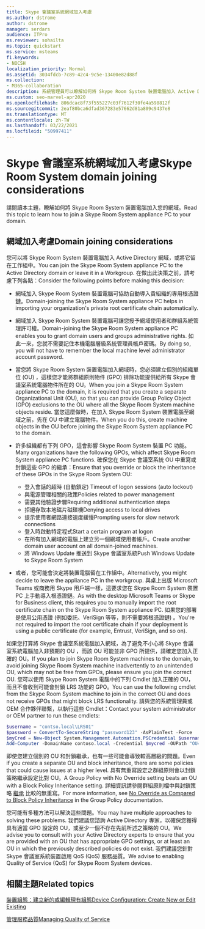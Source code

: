 ```yaml
---
title: Skype 會議室系統網域加入考慮
ms.author: dstrome
author: dstrome
manager: serdars
audience: ITPro
ms.reviewer: sohailta
ms.topic: quickstart
ms.service: msteams
f1.keywords:
- NOCSH
localization_priority: Normal
ms.assetid: 3034fdcb-7c89-42c4-9c5e-13400e82d88f
ms.collection:
- M365-collaboration
description: 系統管理員可以瞭解如何將 Skype Room System 裝置電腦加入 Active Directory 網域，以及這麼做的考慮。
ms.custom: seo-marvel-apr2020
ms.openlocfilehash: 806dcac8f73f555227c03f7612f30fe4a598812f
ms.sourcegitcommit: 2eaf80bca6dfad367283e57662d81a809c9437e8
ms.translationtype: MT
ms.contentlocale: zh-TW
ms.lasthandoff: 03/22/2021
ms.locfileid: "50997411"
---
```

<!-- This asset missed in the rebrand, and honestly not sure if it's worth keeping.   -->

# <a name="skype-room-system-domain-joining-considerations"></a><span data-ttu-id="158b8-103">Skype 會議室系統網域加入考慮</span><span class="sxs-lookup"><span data-stu-id="158b8-103">Skype Room System domain joining considerations</span></span>
 
<span data-ttu-id="158b8-104">請閱讀本主題，瞭解如何將 Skype Room System 裝置電腦加入您的網域。</span><span class="sxs-lookup"><span data-stu-id="158b8-104">Read this topic to learn how to join a Skype Room System appliance PC to your domain.</span></span>
  
## <a name="domain-joining-considerations"></a><span data-ttu-id="158b8-105">網域加入考慮</span><span class="sxs-lookup"><span data-stu-id="158b8-105">Domain joining considerations</span></span>

<span data-ttu-id="158b8-106">您可以將 Skype Room System 裝置電腦加入 Active Directory 網域，或將它留在工作組中。</span><span class="sxs-lookup"><span data-stu-id="158b8-106">You can join the Skype Room System appliance PC to the Active Directory domain or leave it in a Workgroup.</span></span> <span data-ttu-id="158b8-107">在做出此決策之前，請考慮下列各點：</span><span class="sxs-lookup"><span data-stu-id="158b8-107">Consider the following points before making this decision:</span></span>
  
- <span data-ttu-id="158b8-108">網域加入 Skype Room System 裝置電腦可協助自動導入貴組織的專用根憑證鏈。</span><span class="sxs-lookup"><span data-stu-id="158b8-108">Domain-joining the Skype Room System appliance PC helps in importing your organization's private root certificate chain automatically.</span></span>
- <span data-ttu-id="158b8-109">網域加入 Skype Room System 裝置電腦可讓您授予網域使用者和群組系統管理許可權。</span><span class="sxs-lookup"><span data-stu-id="158b8-109">Domain-joining the Skype Room System appliance PC enables you to grant domain users and groups administrative rights.</span></span> <span data-ttu-id="158b8-110">如此一來，您就不需要記住本機電腦層級系統管理員帳戶密碼。</span><span class="sxs-lookup"><span data-stu-id="158b8-110">By doing so, you will not have to remember the local machine level administrator account password.</span></span>
- <span data-ttu-id="158b8-111">當您將 Skype Room System 裝置電腦加入網域時，您必須建立個別的組織單位 (OU) ，這樣您才能將群組原則物件 (GPO) 排除功能提供給所有 Skype 會議室系統電腦物件所在的 OU。</span><span class="sxs-lookup"><span data-stu-id="158b8-111">When you join a Skype Room System appliance PC to the domain, it is required that you create a separate Organizational Unit (OU), so that you can provide Group Policy Object (GPO) exclusions to the OU where all the Skype Room System machine objects reside.</span></span> <span data-ttu-id="158b8-112">當您這麼做時，在加入 Skype Room System 裝置電腦至網域之前，先在 OU 中建立電腦物件。</span><span class="sxs-lookup"><span data-stu-id="158b8-112">When you do this, create machine objects in the OU before joining the Skype Room System appliance PC to the domain.</span></span>
- <span data-ttu-id="158b8-113">許多組織都有下列 GPO，這會影響 Skype Room System 裝置 PC 功能。</span><span class="sxs-lookup"><span data-stu-id="158b8-113">Many organizations have the following GPOs, which affect Skype Room System appliance PC functions.</span></span> <span data-ttu-id="158b8-114">確保您在 Skype 會議室系統 OU 中重寫或封鎖這些 GPO 的繼承：</span><span class="sxs-lookup"><span data-stu-id="158b8-114">Ensure that you override or block the inheritance of these GPOs in the Skype Room System OU:</span></span>

  - <span data-ttu-id="158b8-115">登入會話的超時 (自動鎖定) </span><span class="sxs-lookup"><span data-stu-id="158b8-115">Timeout of logon sessions (auto lockout)</span></span>
  - <span data-ttu-id="158b8-116">與電源管理相關的政策</span><span class="sxs-lookup"><span data-stu-id="158b8-116">Policies related to power management</span></span>
  - <span data-ttu-id="158b8-117">需要其他驗證步驟</span><span class="sxs-lookup"><span data-stu-id="158b8-117">Requiring additional authentication steps</span></span>
  - <span data-ttu-id="158b8-118">拒絕存取本地磁片磁碟機</span><span class="sxs-lookup"><span data-stu-id="158b8-118">Denying access to local drives</span></span>
  - <span data-ttu-id="158b8-119">提示使用者網路連接速度緩慢</span><span class="sxs-lookup"><span data-stu-id="158b8-119">Prompting users for slow network connections</span></span>
  - <span data-ttu-id="158b8-120">登入時啟動特定程式</span><span class="sxs-lookup"><span data-stu-id="158b8-120">Start a certain program at logon</span></span>
  - <span data-ttu-id="158b8-121">在所有加入網域的電腦上建立另一個網域使用者帳戶。</span><span class="sxs-lookup"><span data-stu-id="158b8-121">Create another domain user account on all domain-joined machines.</span></span>
  - <span data-ttu-id="158b8-122">將 Windows Update 推送到 Skype 會議室系統</span><span class="sxs-lookup"><span data-stu-id="158b8-122">Push Windows Update to Skype Room System</span></span>
    
- <span data-ttu-id="158b8-123">或者，您可能會決定將裝置電腦留在工作組中。</span><span class="sxs-lookup"><span data-stu-id="158b8-123">Alternatively, you might decide to leave the appliance PC in the workgroup.</span></span> <span data-ttu-id="158b8-124">與桌上出版 Microsoft Teams 或商務用 Skype 用戶端一樣，這要求您在 Skype Room System 裝置 PC 上手動導入根憑證鏈。</span><span class="sxs-lookup"><span data-stu-id="158b8-124">As with the desktop Microsoft Teams or Skype for Business client, this requires you to manually import the root certificate chain on the Skype Room System appliance PC.</span></span> <span data-ttu-id="158b8-125">如果您的部署是使用公用憑證 (例如委託、VeriSign 等等，則不需要將根憑證鏈) 。</span><span class="sxs-lookup"><span data-stu-id="158b8-125">You're not required to import the root certificate chain if your deployment is using a public certificate (for example, Entrust, VeriSign, and so on).</span></span> 
    
<span data-ttu-id="158b8-126">如果您打算將 Skype 會議室系統電腦加入網域，為了避免不小心將 Skype 會議室系統電腦加入非預期的 OU ，而該 OU 可能並非 GPO 所提供，請確定您加入正確的 OU。</span><span class="sxs-lookup"><span data-stu-id="158b8-126">If you plan to join Skype Room System machines to the domain, to avoid joining Skype Room System machine inadvertently to an unintended OU, which may not be free from GPOs, please ensure you join the correct OU.</span></span> <span data-ttu-id="158b8-127">您可以使用 Skype Room System 電腦中的下列 Cmdlet 加入正確的 OU，而且不會收到可能會封鎖 LRS 功能的 GPO。</span><span class="sxs-lookup"><span data-stu-id="158b8-127">You can use the following cmdlet from the Skype Room System machine to join in the correct OU and does not receive GPOs that might block LRS functionality.</span></span> <span data-ttu-id="158b8-128">請與您的系統管理員或 OEM 合作夥伴聯繫，以執行這些 Cmdlet：</span><span class="sxs-lookup"><span data-stu-id="158b8-128">Contact your system administrator or OEM partner to run these cmdlets:</span></span>
  
```powershell
$username = "contso.local\LRS01"
$password = ConvertTo-SecureString "password123" -AsPlainText -Force
$myCred = New-Object System.Management.Automation.PSCredential $username, $password
Add-Computer -DomainName contoso.local -Credential $mycred -OUPath "OU=LyncRoomSystem,OU=Resources,DC=CONTOSO,DC=LOCAL"
```

<span data-ttu-id="158b8-129">即使您建立個別的 OU 和封鎖繼承，也有一些可能會導致較高層級的問題。</span><span class="sxs-lookup"><span data-stu-id="158b8-129">Even if you create a separate OU and block inheritance, there are some policies that could cause issues at a higher level.</span></span> <span data-ttu-id="158b8-130">具有無重寫設定之群組原則會以封鎖策略繼承設定比對 OU。</span><span class="sxs-lookup"><span data-stu-id="158b8-130">A Group Policy with No Override setting beats an OU with a Block Policy Inheritance setting.</span></span> <span data-ttu-id="158b8-131">詳細資訊請參閱群組原則檔中與封鎖策略 [繼承](https://docs.microsoft.com/previous-versions/windows/it-pro/windows-2000-server/cc978255(v=technet.10)) 比較的無重寫。</span><span class="sxs-lookup"><span data-stu-id="158b8-131">For more information, see [No Override as Compared to Block Policy Inheritance](https://docs.microsoft.com/previous-versions/windows/it-pro/windows-2000-server/cc978255(v=technet.10)) in the Group Policy documentation.</span></span>
  
<span data-ttu-id="158b8-132">您可能有多種方法可以解決這些問題。</span><span class="sxs-lookup"><span data-stu-id="158b8-132">You may have multiple approaches to solving these problems.</span></span> <span data-ttu-id="158b8-133">我們建議您諮詢 Active Directory 專家，以確保您獲得具有適當 GPO 設定的 OU，或至少一個不存在先前所述之策略的 OU。</span><span class="sxs-lookup"><span data-stu-id="158b8-133">We advise you to consult with your Active Directory experts to ensure that you are provided with an OU that has appropriate GPO settings, or at least an OU in which the previously described policies do not exist.</span></span> <span data-ttu-id="158b8-134">我們建議您針對 Skype 會議室系統裝置啟用 QoS (QoS) 服務品質。</span><span class="sxs-lookup"><span data-stu-id="158b8-134">We advise to enabling Quality of Service (QoS) for Skype Room System devices.</span></span>

## <a name="related-topics"></a><span data-ttu-id="158b8-135">相關主題</span><span class="sxs-lookup"><span data-stu-id="158b8-135">Related topics</span></span>
  
[<span data-ttu-id="158b8-136">裝置組態：建立新的或編輯現有組態</span><span class="sxs-lookup"><span data-stu-id="158b8-136">Device Configuration: Create New or Edit Existing</span></span>](/skypeforbusiness/help-topics/help-lscp/device-configuration-create-new-or-edit-existing.md)

[<span data-ttu-id="158b8-137">管理服務品質</span><span class="sxs-lookup"><span data-stu-id="158b8-137">Managing Quality of Service</span></span>](/skypeforbusiness/plan-your-deployment/network-requirements/network-requirements#managing-quality-of-service)
